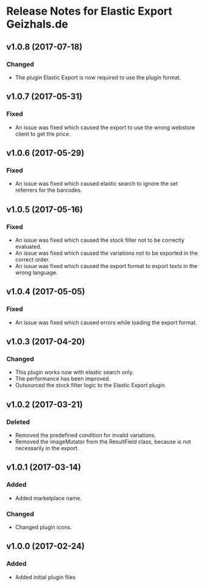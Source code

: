 # Release Notes for Elastic Export Geizhals.de

## v1.0.8 (2017-07-18)

### Changed
- The plugin Elastic Export is now required to use the plugin format.

## v1.0.7 (2017-05-31)

### Fixed
- An issue was fixed which caused the export to use the wrong webstore client to get the price.

## v1.0.6 (2017-05-29)

### Fixed
- An issue was fixed which caused elastic search to ignore the set referrers for the barcodes.

## v1.0.5 (2017-05-16)

### Fixed
- An issue was fixed which caused the stock filter not to be correctly evaluated.
- An issue was fixed which caused the variations not to be exported in the correct order.
- An issue was fixed which caused the export format to export texts in the wrong language.

## v1.0.4 (2017-05-05)

### Fixed
- An issue was fixed which caused errors while loading the export format.

## v1.0.3 (2017-04-20)

### Changed
- This plugin works now with elastic search only.
- The performance has been improved.
- Outsourced the stock filter logic to the Elastic Export plugin.

## v1.0.2 (2017-03-21)

### Deleted
- Removed the predefined condition for invalid variations.
- Removed the imageMutator from the ResultField class, because is not necessarily in the export.

## v1.0.1 (2017-03-14)

### Added
- Added marketplace name.

### Changed
- Changed plugin icons.

## v1.0.0 (2017-02-24)
 
### Added
- Added initial plugin files
